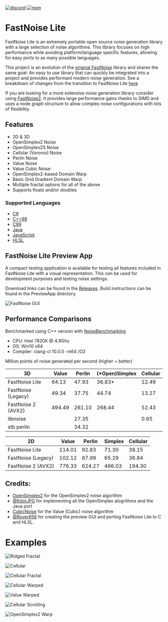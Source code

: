 [![discord](https://img.shields.io/discord/703636892901441577?style=flat-square&logo=discord "Discord")](https://discord.gg/SHVaVfV)
[![npm](https://img.shields.io/npm/v/fast-noise-lite)](https://www.npmjs.com/package/fast-noise-lite)

# FastNoise Lite

FastNoise Lite is an extremely portable open source noise generation library with a large selection of noise algorithms. This library focuses on high performance while avoiding platform/language specific features, allowing for easy ports to as many possible languages.

This project is an evolution of the [original FastNoise](https://github.com/Auburn/FastNoise/tree/FastNoise-Legacy) library and shares the same goal: An easy to use library that can quickly be integrated into a project and provides performant modern noise generation. See a breakdown of changes from the transition to FastNoise Lite [here](https://github.com/Auburn/FastNoise/pull/49)

If you are looking for a more extensive noise generation library consider using [FastNoise2](https://github.com/Auburn/FastNoise2). It provides large performance gains thanks to SIMD and uses a node graph structure to allow complex noise configurations with lots of flexibility.

## Features

- 2D & 3D
- OpenSimplex2 Noise
- OpenSimplex2S Noise
- Cellular (Voronoi) Noise
- Perlin Noise
- Value Noise
- Value Cubic Noise
- OpenSimplex2-based Domain Warp
- Basic Grid Gradient Domain Warp
- Multiple fractal options for all of the above
- Supports floats and/or doubles

### Supported Languages

- [C#](/CSharp/README.md)
- [C++98](/Cpp/README.md)
- [C99](/C/README.md)
- [Java](/Java/README.md)
- [JavaScript](/JavaScript/README.md)
- [HLSL](/HLSL/README.md)

## FastNoise Lite Preview App

A compact testing application is available for testing all features included in FastNoise Lite with a visual representation. This can be used for development purposes and testing noise settings.

Download links can be found in the [Releases](https://github.com/Auburns/FastNoise/releases). Build instructions can be found in the PreviewApp directory.

![FastNoise GUI](https://user-images.githubusercontent.com/1349548/93670916-b19b3a00-fa96-11ea-9990-e866bc3d719e.png)

## Performance Comparisons

Benchmarked using C++ version with [NoiseBenchmarking](https://github.com/Auburn/NoiseBenchmarking)

- CPU: Intel 7820X @ 4.9Ghz
- OS: Win10 x64
- Compiler: clang-cl 10.0.0 -m64 /O2

Million points of noise generated per second (higher = better)

| 3D                 | Value  | Perlin | (*Open)Simplex | Cellular |
|--------------------|--------|--------|----------------|----------|
| FastNoise Lite     | 64.13  | 47.93  | 36.83*         | 12.49    |
| FastNoise (Legacy) | 49.34  | 37.75  | 44.74          | 13.27    |
| FastNoise 2 (AVX2) | 494.49 | 261.10 | 268.44         | 52.43    |
| libnoise           |        | 27.35  |                | 0.65     |
| stb perlin         |        | 34.32  |                |          |

| 2D                 | Value  | Perlin | Simplex | Cellular |
|--------------------|--------|--------|---------|----------|
| FastNoise Lite     | 114.01 | 92.83  | 71.30   | 39.15    |
| FastNoise (Legacy) | 102.12 | 87.99  | 65.29   | 36.84    |
| FastNoise 2 (AVX2) | 776.33 | 624.27 | 466.03  | 194.30   |

## Credits:

- [OpenSimplex2](https://github.com/KdotJPG/OpenSimplex2) for the OpenSimplex2 noise algorithm
- [@KdotJPG](https://github.com/KdotJPG) for implementing all the OpenSimplex alogrithms and the Java port
- [CubicNoise](https://github.com/jobtalle/CubicNoise) for the Value (Cubic) noise algorithm
- [@Rover656](https://github.com/Rover656) for creating the preview GUI and porting FastNoise Lite to C and HLSL.

# Examples

![Ridged Fractal](https://user-images.githubusercontent.com/1349548/93671180-b2cd6680-fa98-11ea-9026-0fb58b346c23.png)

![Cellular](https://user-images.githubusercontent.com/1349548/93670968-12c30d80-fa97-11ea-87ee-452173e784e0.png)

![Cellular Fractal](https://user-images.githubusercontent.com/1349548/93671060-dfcd4980-fa97-11ea-9792-da7df5cc7fa9.png)

![Cellular Warped](https://user-images.githubusercontent.com/1349548/93671113-3470c480-fa98-11ea-9da8-a279538ef7c2.png)

![Value Warped](https://user-images.githubusercontent.com/1349548/93671571-ff667100-fa9b-11ea-934c-1f1ab1f8d3f4.png)

![Cellular Scrolling](https://user-images.githubusercontent.com/1349548/93672159-97665980-faa0-11ea-9fcc-f5309b1a3a4b.gif)

![OpenSimplex2 Warp](https://user-images.githubusercontent.com/1349548/93671333-f674a000-fa99-11ea-8a34-1338b104dd82.png)
